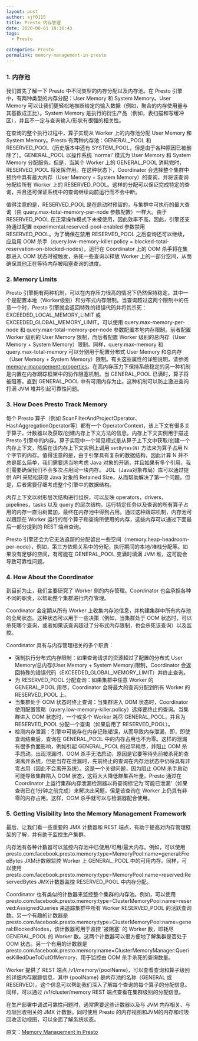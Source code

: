 ```yaml
---
layout: post
author: sjf0115
title: Presto 内存管理
date: 2020-08-01 18:16:43
tags:
  - Presto

categories: Presto
permalink: memory-management-in-presto
---
```


### 1. 内存池

我们首先了解一下 Presto 中不同类型的内存分配以及内存池。在 Presto 引擎中，有两种类型的内存分配：User Memory 和 System Memory。User Memory 可以让我们更轻松地推断给定的输入数据（例如，聚合的内存使用量与其基数成正比）。System Memory 是执行的衍生产品（例如，表扫描和写缓冲区），并且不一定与查询输入/形状有很强的相关性。

在查询的整个执行过程中，算子实现从 Worker 上的内存池分配 User Memory 和 System Memory。Presto 有两种内存池：GENERAL_POOL 和 RESERVED_POOL（历史版本中还有 SYSTEM_POOL，但是由于各种原因已被删除了）。GENERAL_POOL 以操作系统 'normal' 模式为 User Memory 和 System Memory 分配服务。但是，当某个 Worker 上的 GENERAL_POOL 消耗完时，RESERVED_POOL 将发挥作用。在这种状态下，Coordinator 会选择整个集群中预约中具有最大内存（User Memory + System Memory）的查询，并将该查询分配给所有 Worker 上的 RESERVED_POOL。这样的分配可以保证完成特定的查询，并且还可保证系统中的查询继续向前运行而不会中断。

值得注意的是，RESERVED_POOL 是在启动时预留的，与集群中可执行的最大查询（由 query.max-total-memory-per-node 参数配置）一样大。由于 RESERVED_POOL 在正常操作模式下未被使用，因此效率不高。因此，引擎还支持通过配置 experimental.reserved-pool-enabled 参数禁用 RESERVED_POOL。为了确保在禁用 RESERVED_POOL 之后查询还可以继续，应启用 OOM 杀手（query.low-memory-killer.policy = blocked-total-reservation-on-blocked-nodes）。运行在 Coordinator 上的 OOM 杀手将在集群进入 OOM 状态时被触发，杀死一些查询以释放 Worker 上的一部分空间，从而确保其他正在等待内存被阻塞查询的进度。

### 2. Memory Limits

Presto 引擎拥有两种机制，可以在内存压力很高的情况下仍然保持稳定。其中一个是配置本地（Worker级别）和分布式内存限制。当查询超过这两个限制中的任意一个时，Presto 引擎就会返回特殊的错误代码并将其杀死：EXCEEDED_LOCAL_MEMORY_LIMIT 或 EXCEEDED_GLOBAL_MEMORY_LIMIT。可以使用 query.max-memory-per-node 和 query.max-total-memory-per-node 参数配置本地内存限制。前者配置 Worker 级别的 User Memory 限制，而后者配置 Worker 级别的总内存（User Memory + System Memory）限制。同样，query.max-memory 和 query.max-total-memory 可以分别用于配置分布式 User Memory 和总内存（User Memory + System Memory）限制。有关这些属性的详细说明，请参阅[memory-management-properties](https://prestodb.io/docs/current/admin/properties.html#memory-management-properties)。在高内存压力下保持系统稳定的另一种机制是内置在内存跟踪框架中的协作阻塞机制。当 GENERAL_POOL 已满时，算子将被阻塞，直到 GENERAL_POOL 中有可用内存为止。这种机制可以防止激进查询打满 JVM 堆并引起可靠性问题。

### 3. How Does Presto Track Memory

每个 Presto 算子（例如 ScanFilterAndProjectOperator、HashAggregationOperator等）都有一个 OperatorContext，该上下文有很多关于算子，计数器以及获取/创建内存上下文方法的信息。内存上下文实例用于描述 Presto 引擎中的内存。算子实现中一个常见模式是从算子上下文中获取/创建一个内存上下文，然后在该内存上下文实例上调用 `setBytes(N)` 方法来为算子占用 N 个字节的内存。值得注意的是，由于引擎具有复杂的数据结构，因此计算 N 并不总是那么简单，我们需要适当地考虑 Java 对象的开销，并且如果有多个引用，我们需要确保我们不会多次占用同一块内存。 JOL（Java对象布局）库可以通过提供 API 来轻松获取 Java 对象的 Retained Size，从而帮助解决了第一个问题。但是，后者需要仔细考虑整个引擎中的数据结构。

内存上下文以树形层次结构进行组织，可以反映 operators，drivers，pipelines，tasks 以及 query 的层次结构。运行特定任务以及查询的所有算子占用的内存一直沿树累加，最终在内存池中得到占用。通过这种跟踪机制，内存池可以跟踪在 Worker 运行的每个算子和查询所使用的内存，这些内存可以通过下面最后一部分提到的 REST 端点查询。

Presto 引擎还会为它无法追踪的分配留出一些空间（memory.heap-headroom-per-node），例如，第三方依赖关系中的分配，执行期间的本地/堆栈分配等。如果没有足够的空间，有可能在 GENERAL_POOL 变满时填满 JVM 堆，这可能会导致可靠性问题。

### 4. How About the Coordinator

到目前为止，我们主要研究了 Worker 侧的内存管理。Coordinator 也会承担各种不同的职责，以帮助整个集群进行内存管理。

Coordinator 会定期从所有 Worker 上收集内存池信息，并构建集群中所有内存池的全局状态。这种状态可以用于一些决策（例如，当集群处于 OOM 状态时，可以杀死哪个查询，或者如果该查询超过了分布式内存限制，也会杀死该查询）以及监控。

Coordinator 具有与内存管理相关的多个职责：
- 强制执行分布式内存限制：如果查询请求的资源超过了配置的分布式 User Memory/总内存(User Memory + System Memory)限制，Coordinator 会返回特殊的错误代码（EXCEEDED_GLOBAL_MEMORY_LIMIT）并终止查询。
- 为 RESERVED_POOL 分配查询：如果集群中任意 Worker 的 GENERAL_POOL 用尽，Coordinator 会将最大的查询分配到所有 Worker 的 RESERVED_POOL 上。
- 当集群处于 OOM 状态时终止查询：当集群进入 OOM 状态时，Coordinator 使用配置策略（query.low-memory-killer.policy）选择要终止的查询。当集群进入 OOM 状态时，一个或多个 Worker 耗尽 GENERAL_POOL，并且为 RESERVED_POOL 分配一个查询（如果启用了 RESERVED_POOL）。
- 检测内存泄漏：引擎中可能存在内存记账错误，从而导致内存泄漏，即，即使查询结束后，查询在 GENERAL_POOL 中的内存占用也不为零。这样的泄漏有很多负面影响，例如引起 GENERAL_POOL 的过早耗尽，并阻止 OOM 杀手启动。出现泄漏时，OOM 杀手无法启动，原因是它要等待先前被杀死的查询离开系统，但是当存在泄漏时，先前终止的查询在内存池状态中仍将具有非零占用（因此不会离开系统）。这是一个关键问题，因为阻止 OOM 杀手启动可能导致集群陷入 OOM 状态，这将大大降低群集吞吐量。Presto 通过在 Coordinator 上运行集群内存泄漏检测器以将查询标记为'可能已泄漏'（如果查询已在1分钟之前完成）来解决此问题，但是该查询在 Worker 上仍具有非零的内存占用。这样，OOM 杀手就可以与检漏器配合使用。

### 5. Getting Visibility Into the Memory Management Framework

最后，让我们看一些重要的 JMX 计数器和 REST 端点，有助于提高对内存管理框架的了解，并有助于监控生产集群。

内存池有各种计数器可以监控内存池中已使用/可用/最大内存。例如，可以使用 presto.com.facebook.presto.memory:type=MemoryPool:name=general:FreeBytes JXM计数器监控 Worker 上 GENERAL_POOL 中的可用内存。同样，可以使用 presto.com.facebook.presto.memory:type=MemoryPool:name=reserved:ReservedBytes JMX计数器监控 RESERVED_POOL 中内存分配。

Coordinator 也有类似的计数器来监控整个集群的内存池。例如，可以使用 presto.com.facebook.presto.memory:type=ClusterMemoryPool:name=reserved:AssignedQueries 来追踪集群中所有  Worker RESERVED_POOL 的活跃查询数。另一个有趣的计数器是 presto.com.facebook.presto.memory:type=ClusterMemoryPool:name=general:BlockedNodes，该计数器可用于监控 '被阻塞' 的 Worker 数，即耗尽 GENERAL_POOL 的 Worker 数。这两个计数器可以很方便地了解集群是否处于 OOM 状态。另一个有用的计数器是 presto.com.facebook.presto.memory:name=ClusterMemoryManager:QueriesKilledDueToOutOfMemory，用于监控由 OOM 杀手杀死的查询数量。

Worker 提供了 REST 端点 /v1/memory/{poolName}，可以查看查询和算子级别的详细内存跟踪信息，其中 {poolName} 是内存池的名称（GENERAL 或 RESERVED）。这个信息可以帮助我们深入了解每个查询的每个算子的分配信息。同样，可以通过 /v1/cluster/memory REST 端点查看在集群级别的分配信息。

在生产部署中调试可靠性问题时，通常需要这些计数器以及与 JVM 内存相关、与垃圾回收相关的 JMX 计数器。同时使用 Presto 的内存视图和JVM的内存和垃圾回收活动视图，可以全面了解系统状态。

原文：[Memory Management in Presto](https://prestodb.io/blog/2019/08/19/memory-tracking)
